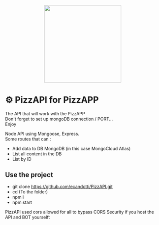 <h1 align="center">
    <img height="250" hidth="200" src="https://encrypted-tbn0.gstatic.com/images?q=tbn:ANd9GcR7-TnE9k5F1eD_3_nz1BDG1gV_L8RLs-F7UA&usqp=CAU">
</h1>

# ⚙️ PizzAPI for PizzAPP  
The API that will work with the PizzAPP  
Don't forget to set up mongoDB connection / PORT...  
Enjoy  

Node API using Mongoose, Express.  
Some routes that can :  
- Add data to DB MongoDB (in this case MongoCloud Atlas)  
- List all content in the DB  
- List by ID

## Use the project
- git clone https://github.com/ecandotti/PizzAPI.git
- cd (To the folder)
- npm i
- npm start
  
PizzAPI used cors allowed for all to bypass CORS Security if you host the API and BOT yourselft
